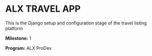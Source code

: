 # ALX TRAVEL APP

This is the Django setup and configuration stage of the travel listing platform

**Milestone:** 1

**Program:** ALX ProDev
